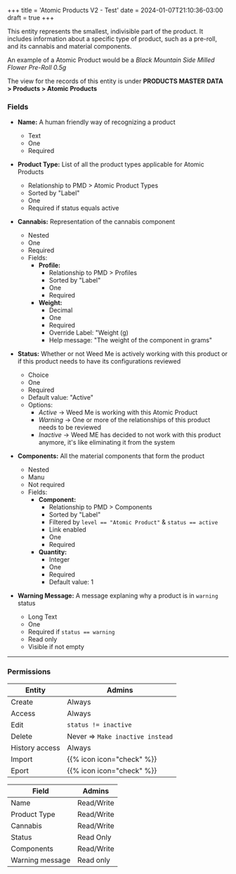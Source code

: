 +++
title = 'Atomic Products V2 - Test'
date = 2024-01-07T21:10:36-03:00
draft = true
+++

This entity represents the smallest, indivisible part of the product.
It includes information about a specific type of product, such as a 
pre-roll, and its cannabis and material components.

An example of a Atomic Product would be a *Black Mountain Side Milled*
*Flower Pre-Roll 0.5g*

The view for the records of this entity is under **PRODUCTS MASTER**
**DATA > Products > Atomic Products**

### Fields

* **Name:** A human friendly way of recognizing a product
    - Text
    - One
    - Required

* **Product Type:** List of all the product types applicable for 
Atomic Products
    - Relationship to PMD > Atomic Product Types
    - Sorted by "Label"
    - One
    - Required if status equals active
    
* **Cannabis:** Representation of the cannabis component
    - Nested
    - One
    - Required
    - Fields: 
        * **Profile:** 
            - Relationship to PMD > Profiles
            - Sorted by "Label"
            - One
            - Required
        * **Weight:**
            - Decimal
            - One
            - Required
            - Override Label: "Weight (g)
            - Help message: "The weight of the component in grams"

* **Status:** Whether or not Weed Me is actively working with this
product or if this product needs to have its configurations reviewed
    - Choice
    - One
    - Required
    - Default value: "Active"
    - Options:
        - *Active* -> Weed Me is working with this Atomic Product
        - *Warning* -> One or more of the relationships of this 
        product needs to be reviewed
        - *Inactive* -> Weed ME has decided to not work with this 
        product anymore, it's like eliminating it from the system

* **Components:** All the material components that form the product
    - Nested
    - Manu
    - Not required
    - Fields: 
        * **Component:** 
            - Relationship to PMD > Components
            - Sorted by "Label"
            - Filtered by `level == "Atomic Product"` & `status == active`
            - Link enabled
            - One
            - Required
        * **Quantity:**
            - Integer
            - One
            - Required
            - Default value: 1

* **Warning Message:** A message explaning why a product is in 
`warning` status
    - Long Text
    - One
    - Required if `status == warning`
    - Read only
    - Visible if not empty
---

### Permissions

| Entity | Admins |
| --- | --- |
| Create | Always |
| Access | Always |
| Edit | `status != inactive` |
| Delete | Never => `Make inactive instead` |
| History access | Always |
| Import | {{% icon icon="check" %}} |
| Eport | {{% icon icon="check" %}} |


| Field | Admins |
| --- | --- |
| Name | Read/Write |
| Product Type | Read/Write |
| Cannabis | Read/Write |
| Status | Read Only |
| Components | Read/Write |
| Warning message | Read only |


